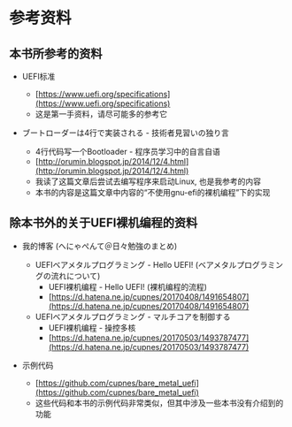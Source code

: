 # 参考资料

## 本书所参考的资料

* UEFI标准
  * [https://www.uefi.org/specifications](https://www.uefi.org/specifications)
  * 这是第一手资料，请尽可能多的参考它

* ブートローダーは4行で実装される - 技術者見習いの独り言
  * 4行代码写一个Bootloader - 程序员学习中的自言自语
  * [http://orumin.blogspot.jp/2014/12/4.html](http://orumin.blogspot.jp/2014/12/4.html)
  * 我读了这篇文章后尝试去编写程序来启动Linux, 也是我参考的内容
  * 本书的内容是这篇文章中内容的“不使用gnu-efi的裸机编程”下的实现


## 除本书外的关于UEFI裸机编程的资料

* 我的博客 (へにゃぺんて＠日々勉強のまとめ)
  * UEFIベアメタルプログラミング - Hello UEFI! (ベアメタルプログラミングの流れについて)
    * UEFI裸机编程 - Hello UEFI! (裸机编程的流程)
    * [https://d.hatena.ne.jp/cupnes/20170408/1491654807](https://d.hatena.ne.jp/cupnes/20170408/1491654807)
  * UEFIベアメタルプログラミング - マルチコアを制御する
    * UEFI裸机编程 - 操控多核
    * [https://d.hatena.ne.jp/cupnes/20170503/1493787477](https://d.hatena.ne.jp/cupnes/20170503/1493787477)

* 示例代码
  * [https://github.com/cupnes/bare_metal_uefi](https://github.com/cupnes/bare_metal_uefi)
  * 这些代码和本书的示例代码非常类似，但其中涉及一些本书没有介绍到的功能
